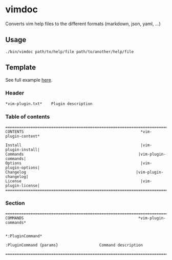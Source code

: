 # vimdoc

Converts vim help files to the different formats (markdown, json, yaml, ...)


## Usage

    ./bin/vimdoc path/to/help/file path/to/another/help/file


## Template

See full example [here](template/vim-plugin.txt).

### Header

```
*vim-plugin.txt*    Plugin description
```

### Table of contents

```
===============================================================================
CONTENTS                                                   *vim-plugin-content*

Install                                                    |vim-plugin-install|
Commands                                                  |vim-plugin-commands|
Options                                                    |vim-plugin-options|
Changelog                                                |vim-plugin-changelog|
License                                                    |vim-plugin-license|
===============================================================================
```

### Section

```
===============================================================================
COMMANDS                                                  *vim-plugin-commands*

                                                               *:PluginCommand*

:PluginCommand {params}                  Command description

===============================================================================
```
